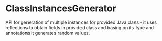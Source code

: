 # ClassInstancesGenerator
API for generation of multiple instances for provided Java class - it uses reflections to obtain fields in provided class and basing on its type and annotations it generates random values.
